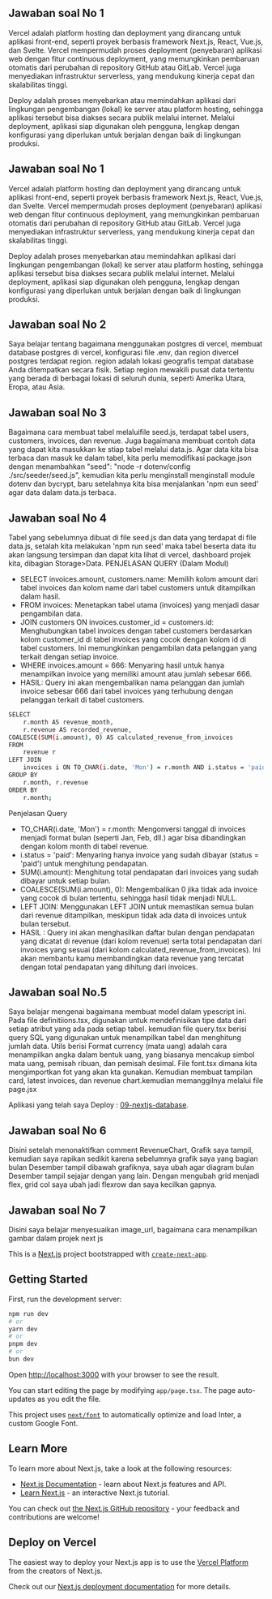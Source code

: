## Jawaban soal No 1
Vercel adalah platform hosting dan deployment yang dirancang untuk aplikasi front-end, seperti proyek berbasis framework Next.js, React, Vue.js, dan Svelte. Vercel mempermudah proses deployment (penyebaran) aplikasi web dengan fitur continuous deployment, yang memungkinkan pembaruan otomatis dari perubahan di repository GitHub atau GitLab. Vercel juga menyediakan infrastruktur serverless, yang mendukung kinerja cepat dan skalabilitas tinggi.


Deploy adalah proses menyebarkan atau memindahkan aplikasi dari lingkungan pengembangan (lokal) ke server atau platform hosting, sehingga aplikasi tersebut bisa diakses secara publik melalui internet. Melalui deployment, aplikasi siap digunakan oleh pengguna, lengkap dengan konfigurasi yang diperlukan untuk berjalan dengan baik di lingkungan produksi.

## Jawaban soal No 1
Vercel adalah platform hosting dan deployment yang dirancang untuk aplikasi front-end, seperti proyek berbasis framework Next.js, React, Vue.js, dan Svelte. Vercel mempermudah proses deployment (penyebaran) aplikasi web dengan fitur continuous deployment, yang memungkinkan pembaruan otomatis dari perubahan di repository GitHub atau GitLab. Vercel juga menyediakan infrastruktur serverless, yang mendukung kinerja cepat dan skalabilitas tinggi.

Deploy adalah proses menyebarkan atau memindahkan aplikasi dari lingkungan pengembangan (lokal) ke server atau platform hosting, sehingga aplikasi tersebut bisa diakses secara publik melalui internet. Melalui deployment, aplikasi siap digunakan oleh pengguna, lengkap dengan konfigurasi yang diperlukan untuk berjalan dengan baik di lingkungan produksi.

## Jawaban soal No 2
Saya belajar tentang bagaimana menggunakan postgres di vercel, membuat database postgres di vercel, konfigurasi file .env, dan region
divercel postgres terdapat region.  region adalah lokasi geografis tempat database Anda ditempatkan secara fisik. Setiap region mewakili pusat data tertentu yang berada di berbagai lokasi di seluruh dunia, seperti Amerika Utara, Eropa, atau Asia.

## Jawaban soal No 3
Bagaimana cara membuat tabel melaluifile seed.js, terdapat tabel users, customers, invoices, dan revenue. Juga bagaimana membuat contoh data yang dapat kita masukkan ke stiap tabel melalui data.js. Agar data kita bisa terbaca dan masuk ke dalam tabel, kita perlu memodifikasi package.json dengan menambahkan "seed": "node -r dotenv/config ./src/seeder/seed.js", kemudian kita perlu menginstall menginstall module dotenv dan bycrypt, baru setelahnya kita bisa menjalankan 'npm eun seed' agar data dalam data.js terbaca.

## Jawaban soal No 4
Tabel yang sebelumnya dibuat di file seed.js dan data yang terdapat di file data.js, setalah kita melakukan 'npm run seed' maka tabel beserta data itu akan langsung tersimpan dan dapat kita lihat di vercel, dashboard projek kita, dibagian Storage>Data.
PENJELASAN QUERY (Dalam Modul)
- SELECT invoices.amount, customers.name: Memilih kolom amount dari tabel invoices dan kolom name dari tabel customers untuk ditampilkan dalam hasil.
- FROM invoices: Menetapkan tabel utama (invoices) yang menjadi dasar pengambilan data.
- JOIN customers ON invoices.customer_id = customers.id: Menghubungkan tabel invoices dengan tabel customers berdasarkan kolom customer_id di tabel invoices yang cocok dengan kolom id di tabel customers. Ini memungkinkan pengambilan data pelanggan yang terkait dengan setiap invoice.
- WHERE invoices.amount = 666: Menyaring hasil untuk hanya menampilkan invoice yang memiliki amount atau jumlah sebesar 666.
- HASIL: Query ini akan mengembalikan nama pelanggan dan jumlah invoice sebesar 666 dari tabel invoices yang terhubung dengan pelanggan terkait di tabel customers.
```bash
SELECT
    r.month AS revenue_month,
    r.revenue AS recorded_revenue,
COALESCE(SUM(i.amount), 0) AS calculated_revenue_from_invoices
FROM
    revenue r
LEFT JOIN
    invoices i ON TO_CHAR(i.date, 'Mon') = r.month AND i.status = 'paid'
GROUP BY
    r.month, r.revenue
ORDER BY
    r.month;
```
Penjelasan Query
- TO_CHAR(i.date, 'Mon') = r.month: Mengonversi tanggal di invoices menjadi format bulan (seperti Jan, Feb, dll.) agar bisa dibandingkan dengan kolom month di tabel revenue.
- i.status = 'paid': Menyaring hanya invoice yang sudah dibayar (status = 'paid') untuk menghitung pendapatan.
- SUM(i.amount): Menghitung total pendapatan dari invoices yang sudah dibayar untuk setiap bulan.
- COALESCE(SUM(i.amount), 0): Mengembalikan 0 jika tidak ada invoice yang cocok di bulan tertentu, sehingga hasil tidak menjadi NULL.
- LEFT JOIN: Menggunakan LEFT JOIN untuk memastikan semua bulan dari revenue ditampilkan, meskipun tidak ada data di invoices untuk bulan tersebut.
- HASIL : Query ini akan menghasilkan daftar bulan dengan pendapatan yang dicatat di revenue (dari kolom revenue) serta total pendapatan dari invoices yang sesuai (dari kolom calculated_revenue_from_invoices). Ini akan membantu kamu membandingkan data revenue yang tercatat dengan total pendapatan yang dihitung dari invoices.

## Jawaban soal No.5
Saya belajar mengenai bagaimana membuat model dalam ypescript ini. Pada file definitiions.tsx, digunakan untuk mendefinisikan tipe data dari setiap atribut yang ada pada setiap tabel. kemudian file query.tsx berisi  query SQL yang digunakan untuk menampilkan tabel dan menghitung jumlah data. Utils berisi Format currency (mata uang) adalah cara menampilkan angka dalam bentuk uang, yang biasanya mencakup simbol mata uang, pemisah ribuan, dan pemisah desimal. File font.tsx dimana kita mengimportkan fot yang akan kta gunakan. Kemudian membuat tampilan card, latest invoices, dan revenue chart.kemudian memanggilnya melalui file page.jsx

Aplikasi yang telah saya Deploy : [09-nextjs-database](https://09-nextjs-database-indol-nine.vercel.app/).

## Jawaban soal No 6
Disini setelah menonaktifkan comment RevenueChart, Grafik saya tampil, kemudian saya rapikan sedikit karena sebelumnya grafik saya yang bagian bulan Desember tampil dibawah grafiknya, saya ubah agar diagram bulan Desember tampil sejajar dengan yang lain. Dengan mengubah grid menjadi flex, grid col saya ubah jadi flexrow dan saya kecilkan gapnya.

## Jawaban soal No 7
Disini saya belajar menyesuaikan image_url, bagaimana cara menampilkan gambar dalam projek next js

This is a [Next.js](https://nextjs.org/) project bootstrapped with [`create-next-app`](https://github.com/vercel/next.js/tree/canary/packages/create-next-app).

## Getting Started

First, run the development server:

```bash
npm run dev
# or
yarn dev
# or
pnpm dev
# or
bun dev
```

Open [http://localhost:3000](http://localhost:3000) with your browser to see the result.

You can start editing the page by modifying `app/page.tsx`. The page auto-updates as you edit the file.

This project uses [`next/font`](https://nextjs.org/docs/basic-features/font-optimization) to automatically optimize and load Inter, a custom Google Font.

## Learn More

To learn more about Next.js, take a look at the following resources:

- [Next.js Documentation](https://nextjs.org/docs) - learn about Next.js features and API.
- [Learn Next.js](https://nextjs.org/learn) - an interactive Next.js tutorial.

You can check out [the Next.js GitHub repository](https://github.com/vercel/next.js/) - your feedback and contributions are welcome!

## Deploy on Vercel

The easiest way to deploy your Next.js app is to use the [Vercel Platform](https://vercel.com/new?utm_medium=default-template&filter=next.js&utm_source=create-next-app&utm_campaign=create-next-app-readme) from the creators of Next.js.

Check out our [Next.js deployment documentation](https://nextjs.org/docs/deployment) for more details.
